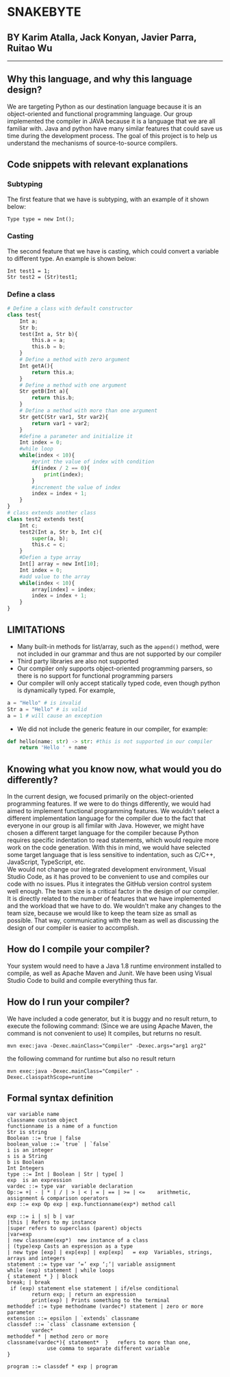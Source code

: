 # SNAKEBYTE
## BY Karim Atalla, Jack Konyan, Javier Parra, Ruitao Wu
---
## Why this language, and why this language design?
We are targeting Python as our destination language because it is an object-oriented and functional programming language. Our group implemented the compiler in JAVA  because it is a language that we are all familiar with. Java and python have many similar features that could save us time during the development process. The goal of this project is to help us understand the mechanisms of source-to-source compilers.
## Code snippets with relevant explanations
### Subtyping
The first feature that we have is subtyping, with an example of it shown below:
```
Type type = new Int();
```
### Casting  
The second feature that we have is casting, which could convert a variable to different type. An example is shown below:
```
Int test1 = 1;
Str test2 = (Str)test1;
```
### Define a class
```python
# Define a class with default constructor
class test{
	Int a;
	Str b;
	test(Int a, Str b){
		this.a = a;
		this.b = b;
	}
	# Define a method with zero argument
	Int getA(){
		return this.a;
	}
	# Define a method with one argument
	Str getB(Int a){
		return this.b;
	}
	# Define a method with more than one argument
	Str getC(Str var1, Str var2){
		return var1 + var2;
	}
	#define a parameter and initialize it
	Int index = 0;
	#while loop
	while(index < 10){
		#print the value of index with condition
		if(index / 2 == 0){
			print(index);
		}
		#increment the value of index
		index = index + 1;
	}
}
# class extends another class
class test2 extends test{
	Int c;
	test2(Int a, Str b, Int c){
		super(a, b);
		this.c = c;
	}
	#Defien a type array
	Int[] array = new Int[10];
	Int index = 0;
	#add value to the array
	while(index < 10){
		array[index] = index;
		index = index + 1;
	}
}
```
## LIMITATIONS
- Many built-in methods for list/array, such as the `append()` method, were not included in our grammar and thus are not supported by our compiler
- Third party libraries are also not supported
- Our compiler only supports object-oriented programming parsers, so there is no support for functional programming parsers
- Our compiler will only accept statically typed code, even though python is dynamically typed. For example,
```python
a = "Hello" # is invalid
Str a = "Hello" # is valid
a = 1 # will cause an exception
```
- We did not include the generic feature in our compiler, for example:
```python
def hello(name: str) -> str: #this is not supported in our compiler
    return 'Hello ' + name
```
## Knowing what you know now, what would you do differently?
In the current design, we focused primarily on the object-oriented programming features. If we were to do things differently, we would had aimed to implement functional programming features.
We wouldn't select a different implementation language for the compiler due to the fact that everyone in our group is all fimilar with Java. However, we might have chosen a different target language for the compiler because Python requires specific indentation to read statements, which would require more work on the code generation. With this in mind, we would have selected some target language that is less sensitive to indentation, such as C/C++, JavaScript, TypeScript, etc.  
We would not change our integrated development environment, Visual Studio Code, as it has proved to be convenient to use and compiles our code with no issues. Plus it integrates the GitHub version control system well enough.
The team size is a critical factor in the design of our compiler. It is directly related to the number of features that we have implemented and the workload that we have to do. We wouldn't make any changes to the team size, because we would like to keep the team size as small as possible. That way, communicating with the team as well as discussing the design of our compiler is easier to accomplish.
## How do I compile your compiler?
Your system would need to have a Java 1.8 runtime environment installed to compile, as well as Apache Maven and Junit. We have been using Visual Studio Code to build and compile everything thus far.
## How do I run your compiler?
We have included a code generator, but it is buggy and no result return, to execute the following command: (Since we are using Apache Maven, the command is not convenient to use)
It compiles, but returns no result.
```
mvn exec:java -Dexec.mainClass="Compiler" -Dexec.args="arg1 arg2"
```
the following command for runtime but also no result return
```
mvn exec:java -Dexec.mainClass="Compiler" -Dexec.classpathScope=runtime
```
## Formal syntax definition<br>
```  
var variable name  
classname custom object  
functionname is a name of a function  
Str is string  
Boolean ::= true | false  
boolean_value ::= `true` | `false`  
i is an integer  
s is a String  
b is Boolean  
Int Integers   
type ::= Int | Boolean | Str | type[ ]   
exp  is an expression  
vardec ::= type var  variable declaration     
Op::= +| - | * | / | > | < | = | == | >= | <=    arithmetic, assignment & comparison operators  
exp ::= exp Op exp | exp.functionname(exp*) method call  
	
exp ::= i | s| b | var  
|this | Refers to my instance  
|super refers to superclass (parent) objects
|var=exp  
| new classname(exp*)  new instance of a class  
| (type)exp Casts an expression as a type   
| new type [exp] | exp[exp] | exp[exp]   = exp  Variables, strings, arrays and integers  
statement ::= type var ‘=’ exp ‘;’| variable assignment   
while (exp) statement | while loops   
{ statement * } | block  
break; | break  
 if (exp) statement else statement | if/else conditional  
 		return exp; | return an expression  
		print(exp) | Prints something to the terminal   
methoddef ::= type methodname (vardec*) statement | zero or more parameter   
extension ::= epsilon | `extends` classname   
classdef ::= `class` classname extension {   
		vardec*  
methoddef * | method zero or more  
classname(vardec*){ statement*  }   refers to more than one,           
             use comma to separate different variable   
}   

program ::= classdef * exp | program  
```  

